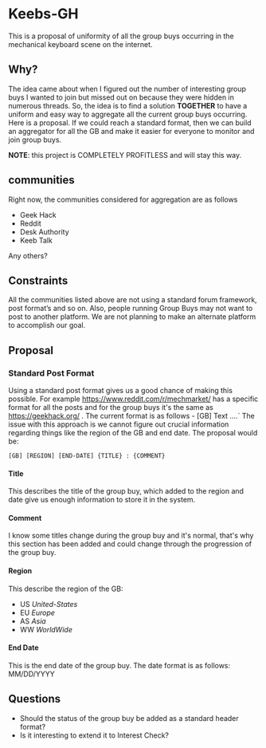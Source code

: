 # Keebs-GH

This is a proposal of uniformity of all the group buys occurring in the mechanical keyboard scene on the internet.

## Why?

The idea came about when I figured out the number of interesting group buys I wanted to join but missed out on because they were hidden in numerous threads. So, the idea is to find a solution __TOGETHER__ to have a uniform and easy way to aggregate all the current group buys occurring. Here is a proposal. If we could reach a standard format, then we can build an aggregator for all the GB and make it easier for everyone to monitor and join group buys.

__NOTE__: this project is COMPLETELY PROFITLESS and will stay this way.

## communities

Right now, the communities considered for aggregation are as follows
- Geek Hack
- Reddit
- Desk Authority
- Keeb Talk

Any others?

## Constraints

All the communities listed above are not using a standard forum framework, post format’s and so on. Also, people running Group Buys may not want to post to another platform. We are not planning to make an alternate platform to accomplish our goal. 

## Proposal

### Standard Post Format

Using a standard post format gives us a good chance of making this possible. For example https://www.reddit.com/r/mechmarket/ has a specific format for all the posts and for the group buys it's the same as https://geekhack.org/ .
The current format is as follows -
[GB] Text ....`
The issue with this approach is we cannot figure out crucial information regarding things like the region of the GB and end date. The proposal would be:
```
[GB] [REGION] [END-DATE] {TITLE} : {COMMENT}
```
#### Title

This describes the title of the group buy, which added to the region and date give us enough information to store it in the system.

#### Comment

I know some titles change during the group buy and it's normal, that's why this section has been added and could change through the progression of the group buy.

#### Region

This describe the region of the GB:
- US *United-States*
- EU *Europe*
- AS *Asia*
- WW *WorldWide*

#### End Date

This is the end date of the group buy. The date format is as follows: MM/DD/YYYY

## Questions

- Should the status of the group buy be added as a standard header format?
- Is it interesting to extend it to Interest Check?
